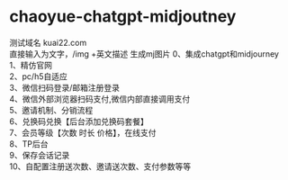 # chaoyue-chatgpt-midjoutney
测试域名 kuai22.com<br>
直接输入为文字，/img +英文描述 生成mj图片
0、集成chatgpt和midjourney<br>
1、精仿官网<br>
2、pc/h5自适应<br>
3、微信扫码登录/邮箱注册登录<br>
4、微信外部浏览器扫码支付,微信内部直接调用支付<br>
5、邀请机制、分销流程<br>
6、兑换码兑换【后台添加兑换码套餐】<br>
7、会员等级【次数 时长 价格】，在线支付<br>
8、TP后台<br>
9、保存会话记录<br>
10、自配置注册送次数、邀请送次数、支付参数等等<br>

